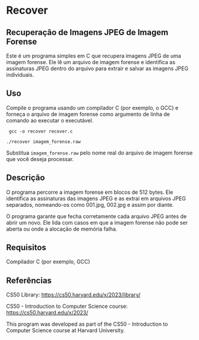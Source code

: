 # Recover

## Recuperação de Imagens JPEG de Imagem Forense

Este é um programa simples em C que recupera imagens JPEG de uma imagem forense. Ele lê um arquivo de imagem forense e identifica as assinaturas JPEG dentro do arquivo para extrair e salvar as imagens JPEG individuais.

## Uso

Compile o programa usando um compilador C (por exemplo, o GCC) e forneça o arquivo de imagem forense como argumento de linha de comando ao executar o executável.

`
gcc -o recover recover.c`

`./recover imagem_forense.raw`

Substitua `imagem_forense.raw` pelo nome real do arquivo de imagem forense que você deseja processar.

## Descrição
O programa percorre a imagem forense em blocos de 512 bytes. Ele identifica as assinaturas das imagens JPEG e as extrai em arquivos JPEG separados, nomeando-os como 001.jpg, 002.jpg e assim por diante.

O programa garante que fecha corretamente cada arquivo JPEG antes de abrir um novo. Ele lida com casos em que a imagem forense não pode ser aberta ou onde a alocação de memória falha.

## Requisitos
Compilador C (por exemplo, GCC)

## Referências 
CS50 Library: https://cs50.harvard.edu/x/2023/library/

CS50 - Introduction to Computer Science course: https://cs50.harvard.edu/x/2023/

This program was developed as part of the CS50 - Introduction to Computer Science course at Harvard University.
